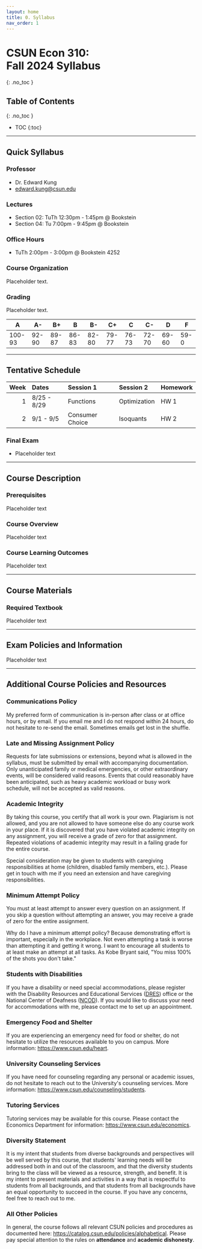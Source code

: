 ```yaml
---
layout: home
title: 0. Syllabus
nav_order: 1
---
```


# CSUN Econ 310:<br>Fall 2024 Syllabus
{: .no_toc }

## Table of Contents
{: .no_toc }

- TOC
{:toc}

---

## Quick Syllabus

### Professor

- Dr. Edward Kung
- edward.kung@csun.edu

### Lectures

- Section 02: TuTh 12:30pm - 1:45pm @ Bookstein
- Section 04: Tu 7:00pm - 9:45pm @ Bookstein

### Office Hours

- TuTh 2:00pm - 3:00pm @ Bookstein 4252

### Course Organization

Placeholder text.

### Grading

Placeholder text.

|  A     |  A-   |  B+   |  B    |  B-   |  C+   |  C    |  C-   |  D    |  F   |
| ------ | ----- | ----- | ----- | ----- | ----- | ----- | ----- | ----- | ---- |
| 100-93 | 92-90 | 89-87 | 86-83 | 82-80 | 79-77 | 76-73 | 72-70 | 69-60 | 59-0 |



---

## Tentative Schedule

| Week | Dates       | Session 1          | Session 2        | Homework       |
| ---: | :---------- | :----------------- | :--------------- | :------------- |
|    1 | 8/25 - 8/29 | Functions          | Optimization     | HW 1           | 
|    2 | 9/1 - 9/5   | Consumer Choice    | Isoquants        | HW 2           |

### Final Exam

- Placeholder text

---

## Course Description

### Prerequisites

Placeholder text

### Course Overview

Placeholder text

### Course Learning Outcomes

Placeholder text

---

## Course Materials

### Required Textbook

Placeholder text

---

## Exam Policies and Information

Placeholder text

---

## Additional Course Policies and Resources

### Communications Policy

My preferred form of communication is in-person after class or at office hours, or by email. If you email me and I do not respond within 24 hours, do not hesitate to re-send the email. Sometimes emails get lost in the shuffle.

### Late and Missing Assignment Policy

Requests for late submissions or extensions, beyond what is allowed in the syllabus, must be submitted by email with accompanying documentation. Only unanticipated family or medical emergencies, or other extraordinary events, will be considered valid reasons. Events that could reasonably have been anticipated, such as heavy academic workload or busy work schedule, will not be accepted as valid reasons.

### Academic Integrity

By taking this course, you certify that all work is your own. Plagiarism is not allowed, and you are not allowed to have someone else do any course work in your place. If it is discovered that you have violated academic integrity on any assignment, you will receive a grade of zero for that assignment. Repeated violations of academic integrity may result in a failing grade for the entire course.

Special consideration may be given to students with caregiving responsibilities at home (children, disabled family members, etc.). Please get in touch with me if you need an extension and have caregiving responsibilities.

### Minimum Attempt Policy

You must at least attempt to answer every question on an assignment. If you skip a question without attempting an answer, you may receive a grade of zero for the entire assignment.

Why do I have a minimum attempt policy? Because demonstrating effort is important, especially in the workplace. Not even attempting a task is worse than attempting it and getting it wrong. I want to encourage all students to at least make an attempt at all tasks. As Kobe Bryant said, "You miss 100% of the shots you don't take."

### Students with Disabilities

If you have a disability or need special accommodations, please register with the Disability Resources and Educational Services ([DRES](https://www.csun.edu/dres)) office or the National Center of Deafness ([NCOD](https://www.csun.edu/ncod)). If you would like to discuss your need for accommodations with me, please contact me to set up an appointment.

### Emergency Food and Shelter

If you are experiencing an emergency need for food or shelter, do not hesitate to utilize the resources available to you on campus. More information: https://www.csun.edu/heart.

### University Counseling Services

If you have need for counseling regarding any personal or academic issues, do not hesitate to reach out to the University's counseling services. More information: https://www.csun.edu/counseling/students.

### Tutoring Services

Tutoring services may be available for this course. Please contact the Economics Department for information: https://www.csun.edu/economics.

### Diversity Statement

It is my intent that students from diverse backgrounds and perspectives will be well served by this course, that students' learning needs will be addressed both in and out of the classroom, and that the diversity students bring to the class will be viewed as a resource, strength, and benefit. It is my intent to present materials and activities in a way that is respectful to students from all backgrounds, and that students from all backgrounds have an equal opportunity to succeed in the course. If you have any concerns, feel free to reach out to me.

### All Other Policies

In general, the course follows all relevant CSUN policies and procedures as documented here: https://catalog.csun.edu/policies/alphabetical. Please pay special attention to the rules on **attendance** and **academic dishonesty**.




